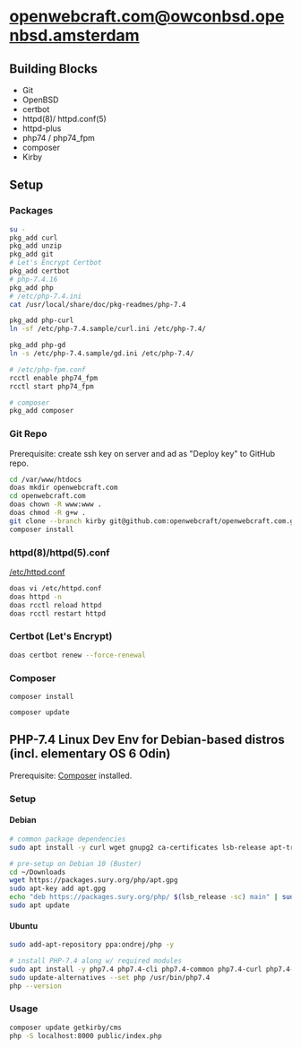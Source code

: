 # openwebcraft.com@owconbsd.openbsd.amsterdam

## Building Blocks

- Git
- OpenBSD
- certbot
- httpd(8)/ httpd.conf(5)
- httpd-plus
- php74 / php74_fpm
- composer
- Kirby

## Setup

### Packages

```sh
su -
pkg_add curl
pkg_add unzip
pkg_add git
# Let's Encrypt Certbot
pkg_add certbot
# php-7.4.16
pkg_add php
# /etc/php-7.4.ini
cat /usr/local/share/doc/pkg-readmes/php-7.4

pkg_add php-curl
ln -sf /etc/php-7.4.sample/curl.ini /etc/php-7.4/

pkg_add php-gd
ln -s /etc/php-7.4.sample/gd.ini /etc/php-7.4/

# /etc/php-fpm.conf
rcctl enable php74_fpm
rcctl start php74_fpm

# composer
pkg_add composer
```

### Git Repo

Prerequisite: create ssh key on server and ad as "Deploy key" to GitHub repo.

```sh
cd /var/www/htdocs
doas mkdir openwebcraft.com
cd openwebcraft.com
doas chown -R www:www .
doas chmod -R g+w .
git clone --branch kirby git@github.com:openwebcraft/openwebcraft.com.git .
composer install
```

### httpd(8)/httpd(5).conf

[/etc/httpd.conf](httpd.conf)

```sh
doas vi /etc/httpd.conf
doas httpd -n
doas rcctl reload httpd
doas rcctl restart httpd
```

### Certbot (Let's Encrypt)

```sh
doas certbot renew --force-renewal
```

### Composer

```shd
composer install

composer update
```

## PHP-7.4 Linux Dev Env for Debian-based distros (incl. elementary OS 6 Odin)

Prerequisite: [Composer](https://getcomposer.org/) installed.

### Setup

#### Debian

```sh
# common package dependencies
sudo apt install -y curl wget gnupg2 ca-certificates lsb-release apt-transport-https

# pre-setup on Debian 10 (Buster)
cd ~/Downloads
wget https://packages.sury.org/php/apt.gpg
sudo apt-key add apt.gpg
echo "deb https://packages.sury.org/php/ $(lsb_release -sc) main" | sudo tee /etc/apt/sources.list.d/php7.list
sudo apt update
```

#### Ubuntu

```sh
sudo add-apt-repository ppa:ondrej/php -y
```

```sh
# install PHP-7.4 along w/ required modules
sudo apt install -y php7.4 php7.4-cli php7.4-common php7.4-curl php7.4-gd php7.4-ctype php7.4-dom php7.4-mbstring
sudo update-alternatives --set php /usr/bin/php7.4
php --version
```

### Usage

```sh
composer update getkirby/cms
php -S localhost:8000 public/index.php
```